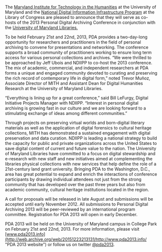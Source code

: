 The [Maryland Institute for Technology in the Humanities](http://mith.umd.edu "MITH") at the University of Maryland and the [National Digital Information Infrastructure Program](http://www.digitalpreservation.gov/index.php "NDIIPP") at the Library of Congress are pleased to announce that they will serve as co-hosts of the 2013 Personal Digital Archiving Conference in conjunction with the [University of Maryland Libraries.](http://www.lib.umd.edu/ "University Libraries")

To be held February 21st and 22nd, 2013, PDA provides a two-day-long opportunity for researchers and practitioners in the field of personal archiving to convene for presentations and networking. The conference supports a broad community of practitioners working to ensure long term access for various personal collections and archives. “We were thrilled to be approached by Jeff Ubois and NDIIPP to co-host the 2013 conference. The mix of academic, commercial, and independent researchers at PDA forms a unique and engaged community devoted to curating and preserving the rich record of contemporary life in digital form,” noted Trevor Muñoz, Associate Director of MITH and Assistant Dean for Digital Humanities Research at the University of Maryland Libraries.

“Everything is lining up for a great conference,” said Bill LeFurgy, Digital Initiative Projects Manager with NDIIPP. “Interest in personal digital archiving is growing fast in our culture and we are looking forward to a stimulating exchange of ideas among different communities.”

Through projects on preserving virtual worlds and born-digital literary materials as well as the application of digital forensics to cultural heritage collections, MITH has demonstrated a sustained engagement with digital preservation and data curation. NDIIPP is leading a national strategy to build the capacity for public and private organizations across the United States to save digital content of current and future value to the nation. The University of Maryland Libraries have committed to a focus on digital stewardship and e-research with new staff and new initiatives aimed at complementing the libraries physical collections with new services that help define the role of a 21st-century land grant university. Bringing PDA to the Washington, D.C., area has great potential to expand and enrich the interactions of conference participants by drawing individual attendees not just from the strong community that has developed over the past three years but also from academic community, cultural heritage institutions located in the region.

A call for proposals will be released in late August and submissions will be accepted until early November 2012. All submissions to Personal Digital Archiving 2013 will be peer-reviewed by an international program committee. Registration for PDA 2013 will open in early December.

PDA 2013 will be held on the University of Maryland campus in College Park on February 21st and 22nd, 2013. For more information, please visit [www.pda2013.info](http://web.archive.org/web/20151223213131/http://www.pda2013.info/ "PDA 2013 website") or follow us on twitter [@pda2013](http://twitter.com/pda2013 "PDA 2013 Twitter account").